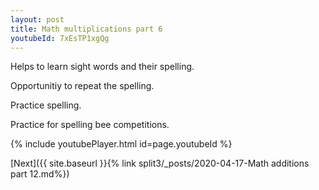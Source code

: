 ```yaml
---
layout: post
title: Math multiplications part 6
youtubeId: 7xEsTP1xgQg
---
```

 
 
Helps to learn sight words and their spelling.

Opportunitiy to repeat the spelling. 

Practice spelling. 
 
Practice for spelling bee competitions. 
 
{% include youtubePlayer.html id=page.youtubeId %}
 
 

[Next]({{ site.baseurl }}{% link  split3/_posts/2020-04-17-Math additions part 12.md%})
 

